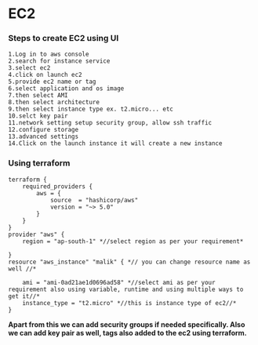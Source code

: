 # EC2

### Steps to create EC2 using UI
    1.Log in to aws console
    2.search for instance service
    3.select ec2
    4.click on launch ec2
    5.provide ec2 name or tag
    6.select application and os image
    7.then select AMI
    8.then select architecture
    9.then select instance type ex. t2.micro... etc
    10.selct key pair
    11.network setting setup security group, allow ssh traffic
    12.configure storage
    13.advanced settings
    14.Click on the launch instance it will create a new instance
    
### Using terraform
    terraform {
        required_providers {
            aws = {
                source  = "hashicorp/aws"
                version = "~> 5.0"
            }
        }
    }
    provider "aws" {
        region = "ap-south-1" *//select region as per your requirement*
  
    }
    resource "aws_instance" "malik" { *// you can change resource name as well //*

        ami = "ami-0ad21ae1d0696ad58" *//select ami as per your requirement also using variable, runtime and using multiple ways to get it//*
        instance_type = "t2.micro" *//this is instance type of ec2//*
    }

**Apart from this we can add security groups if needed specifically. Also we can add key pair as well, tags also added to the ec2 using terraform.**